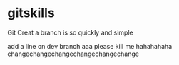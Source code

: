 # gitskills
Git Creat a branch is so quickly and simple

add a line on dev branch
  aaa please kill me
hahahahaha
changechangechangechangechangechange
